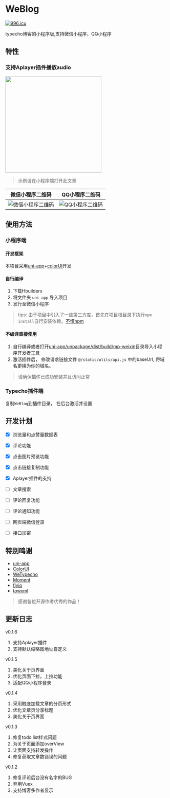 # WeBlog

<a href="https://996.icu"><img src="https://img.shields.io/badge/link-996.icu-red.svg" alt="996.icu" /></a>

typecho博客的小程序版,支持微信小程序，QQ小程序

## 特性

### 支持Aplayer插件播放audio

<img src="https://blog.cdn.thinkmoon.cn/blog/typecho/2019-12-17T13:11:03.png" width="300" align=center />

> 示例请在小程序端打开此文章

| 微信小程序二维码 | QQ小程序二维码 |
|  ----  | ----  |
| ![微信小程序二维码][2]  | ![QQ小程序二维码][3] |

## 使用方法

### 小程序端

#### 开发框架

本项目采用[uni-app](https://uniapp.dcloud.io/component/README)+[colorUI](https://github.com/weilanwl/ColorUI)开发

#### 自行编译

1. 下载Hbuilderx
2. 将文件夹 `uni-app` 导入项目
3. 发行至微信小程序

> tips: 由于项目中引入了一些第三方库，首先在项目根目录下执行`npm install`自行安装依赖。[不懂npm](https://www.runoob.com/nodejs/nodejs-npm.html)

#### 不编译直接使用

1. 自行编译或者打开[uni-app/unpackage/dist/build/mp-weixin](https://github.com/thinkmoon/WeBlog/tree/master/uni-app/unpackage/dist/build/mp-weixin)目录导入小程序开发者工具
2. 激活插件后， 修改请求链接文件 `@/static/utils/api.js` 中的baseUrl, 将域名更换为你的域名。 

> 请确保插件已成功安装并且访问正常

### Typecho插件端

复制`WeBlog`到插件目录， 在后台激活并设置

## 开发计划

- [x] 浏览量和点赞量数据表

- [x] 评论功能

- [x] 点击图片预览功能

- [x] 点击链接复制功能

- [x] Aplayer插件的支持

- [ ] 文章搜索

- [ ] 评论回复功能

- [ ] 评论通知功能

- [ ] 网页端微信登录

- [ ] 接口加密

## 特别鸣谢
- [uni-app](https://github.com/dcloudio/uni-app)
- [ColorUI](https://github.com/weilanwl/ColorUI)
- [WeTypecho](https://github.com/MingliangLu/WeTypecho)
- [Moment](https://momentjs.com/)
- [flyio](https://github.com/wendux/fly)
- [towxml](https://github.com/sbfkcel/towxml)

> 感谢各位开源作者优秀的作品！

## 更新日志
v0.1.6
1. 支持Aplayer插件
2. 支持默认缩略图地址自定义

v0.1.5
1. 美化关于页界面
2. 优化页面下拉，上拉功能
3. 适配QQ小程序登录

v0.1.4
1. 采用触底加载文章的分页形式
2. 优化文章页分享标题
3. 美化关于页界面

v0.1.3
1. 修复todo list样式问题
2. 为关于页面添加overView
3. 让页面支持转发操作
3. 修复获取文章数错误的问题

v0.1.2
1. 修复评论后台没有名字的BUG
2. 弃用Vuex
3. 支持博客多作者显示

  [2]: https://blog.cdn.thinkmoon.cn/blog/typecho/2019-11-22T07:58:08.png
  [3]: https://blog.cdn.thinkmoon.cn/blog/typecho/2576c006617a8efb2218a1e9145646a4.png
